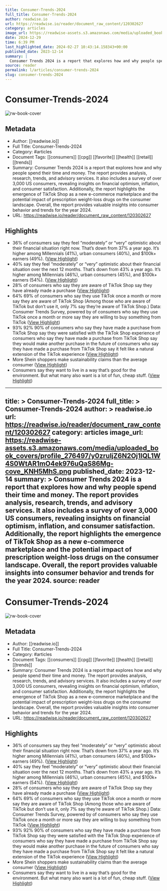 ```yaml
---
title: Consumer-Trends-2024
full_title: Consumer-Trends-2024
author: readwise.io
url: https://readwise.io/reader/document_raw_content/120302627
category: articles
image_url: https://readwise-assets.s3.amazonaws.com/media/uploaded_book_covers/profile_276497/y0zruljZ6N2Oj1lQL1W4S0WtAR1mO4ek976uQaS86Mg-cove_KNH5MhS.png
date: 2024-12-29
time: 6:39 PM
last_highlighted_date: 2024-02-27 10:43:14.158343+00:00
published_date: 2023-12-14
summary: |
  Consumer Trends 2024 is a report that explores how and why people spend their time and money. The report provides analysis, research, trends, and advisory services. It also includes a survey of over 3,000 US consumers, revealing insights on financial optimism, inflation, and consumer satisfaction. Additionally, the report highlights the emergence of TikTok Shop as a new e-commerce marketplace and the potential impact of prescription weight-loss drugs on the consumer landscape. Overall, the report provides valuable insights into consumer behavior and trends for the year 2024.
source: reader
permalink: l/articles/consumer-trends-2024
slug: consumer-trends-2024
---
```

# Consumer-Trends-2024

![rw-book-cover](https://readwise-assets.s3.amazonaws.com/media/uploaded_book_covers/profile_276497/y0zruljZ6N2Oj1lQL1W4S0WtAR1mO4ek976uQaS86Mg-cove_KNH5MhS.png)

## Metadata
- Author: [[readwise.io]]
- Full Title: Consumer-Trends-2024
- Category: #articles
- Document Tags: [[consumers]] [[cpg]] [[favorite]] [[health]] [[retail]] [[trends]] 
- Summary: Consumer Trends 2024 is a report that explores how and why people spend their time and money. The report provides analysis, research, trends, and advisory services. It also includes a survey of over 3,000 US consumers, revealing insights on financial optimism, inflation, and consumer satisfaction. Additionally, the report highlights the emergence of TikTok Shop as a new e-commerce marketplace and the potential impact of prescription weight-loss drugs on the consumer landscape. Overall, the report provides valuable insights into consumer behavior and trends for the year 2024.
- URL: https://readwise.io/reader/document_raw_content/120302627

## Highlights
- 36% of consumers say they feel “moderately” or “very” optimistic about their financial situation right now.
  That’s down from 37% a year ago.
  It’s higher among Millennials (41%), urban consumers (40%), and $100k+ earners (49%). ([View Highlight](https://read.readwise.io/read/01hqjkxjn5ay36gpqxfpfvcd18))
- 40% say they feel “moderately” or “very” optimistic about their financial situation over the next 12 months.
  That’s down from 43% a year ago.
  It’s higher among Millennials (46%), urban consumers (45%), and $100k+ earners (54%). ([View Highlight](https://read.readwise.io/read/01hqjkxp6jcf37z8sp6e67vn12))
- 28% of consumers who say they are aware of TikTok Shop say they have already made a purchase ([View Highlight](https://read.readwise.io/read/01hqjmc5h3cz3s7ynz57jh6ngf))
- 64% 69% of consumers who say they use TikTok once a month or more say they are aware of TikTok Shop (Among those who are aware of TikTok but don’t use it, only 7% say they’re aware of TikTok Shop.) Data: Consumer Trends Survey, powered by of consumers who say they use TikTok once a month or more say they are willing to buy something from TikTok ([View Highlight](https://read.readwise.io/read/01hqjmcg76fax7bj7mymv3rt4x))
- 93% 92% 90% of consumers who say they have made a purchase from TikTok Shop say they were satisfied with the TikTok Shop experience of consumers who say they have made a purchase from TikTok Shop say they would make another purchase in the future of consumers who say they have made a purchase from TikTok Shop say it felt like a natural extension of the TikTok experience ([View Highlight](https://read.readwise.io/read/01hqjmemq3ntm4maqabqzhfrw5))
- More Shein shoppers make sustainability claims than the average consumer ([View Highlight](https://read.readwise.io/read/01hqjmg3fe1zstae3x9b7tek0d))
- Consumers say they want to live in a way that’s good for the environment.
  But what many also want is a lot of fun, cheap stuff. ([View Highlight](https://read.readwise.io/read/01hqjmjf3khkdvg3qescts3w3m))


---
title: >
  Consumer-Trends-2024
full_title: >
  Consumer-Trends-2024
author: >
  readwise.io
url: https://readwise.io/reader/document_raw_content/120302627
category: articles
image_url: https://readwise-assets.s3.amazonaws.com/media/uploaded_book_covers/profile_276497/y0zruljZ6N2Oj1lQL1W4S0WtAR1mO4ek976uQaS86Mg-cove_KNH5MhS.png
published_date: 2023-12-14
summary: >
  Consumer Trends 2024 is a report that explores how and why people spend their time and money. The report provides analysis, research, trends, and advisory services. It also includes a survey of over 3,000 US consumers, revealing insights on financial optimism, inflation, and consumer satisfaction. Additionally, the report highlights the emergence of TikTok Shop as a new e-commerce marketplace and the potential impact of prescription weight-loss drugs on the consumer landscape. Overall, the report provides valuable insights into consumer behavior and trends for the year 2024.
source: reader
---
# Consumer-Trends-2024

![rw-book-cover](https://readwise-assets.s3.amazonaws.com/media/uploaded_book_covers/profile_276497/y0zruljZ6N2Oj1lQL1W4S0WtAR1mO4ek976uQaS86Mg-cove_KNH5MhS.png)

## Metadata
- Author: [[readwise.io]]
- Full Title: Consumer-Trends-2024
- Category: #articles
- Document Tags: [[consumers]] [[cpg]] [[favorite]] [[health]] [[retail]] [[trends]] 
- Summary: Consumer Trends 2024 is a report that explores how and why people spend their time and money. The report provides analysis, research, trends, and advisory services. It also includes a survey of over 3,000 US consumers, revealing insights on financial optimism, inflation, and consumer satisfaction. Additionally, the report highlights the emergence of TikTok Shop as a new e-commerce marketplace and the potential impact of prescription weight-loss drugs on the consumer landscape. Overall, the report provides valuable insights into consumer behavior and trends for the year 2024.
- URL: https://readwise.io/reader/document_raw_content/120302627

## Highlights
- 36% of consumers say they feel “moderately” or “very” optimistic about their financial situation right now.
  That’s down from 37% a year ago.
  It’s higher among Millennials (41%), urban consumers (40%), and $100k+ earners (49%). ([View Highlight](https://read.readwise.io/read/01hqjkxjn5ay36gpqxfpfvcd18))
- 40% say they feel “moderately” or “very” optimistic about their financial situation over the next 12 months.
  That’s down from 43% a year ago.
  It’s higher among Millennials (46%), urban consumers (45%), and $100k+ earners (54%). ([View Highlight](https://read.readwise.io/read/01hqjkxp6jcf37z8sp6e67vn12))
- 28% of consumers who say they are aware of TikTok Shop say they have already made a purchase ([View Highlight](https://read.readwise.io/read/01hqjmc5h3cz3s7ynz57jh6ngf))
- 64% 69% of consumers who say they use TikTok once a month or more say they are aware of TikTok Shop (Among those who are aware of TikTok but don’t use it, only 7% say they’re aware of TikTok Shop.) Data: Consumer Trends Survey, powered by of consumers who say they use TikTok once a month or more say they are willing to buy something from TikTok ([View Highlight](https://read.readwise.io/read/01hqjmcg76fax7bj7mymv3rt4x))
- 93% 92% 90% of consumers who say they have made a purchase from TikTok Shop say they were satisfied with the TikTok Shop experience of consumers who say they have made a purchase from TikTok Shop say they would make another purchase in the future of consumers who say they have made a purchase from TikTok Shop say it felt like a natural extension of the TikTok experience ([View Highlight](https://read.readwise.io/read/01hqjmemq3ntm4maqabqzhfrw5))
- More Shein shoppers make sustainability claims than the average consumer ([View Highlight](https://read.readwise.io/read/01hqjmg3fe1zstae3x9b7tek0d))
- Consumers say they want to live in a way that’s good for the environment.
  But what many also want is a lot of fun, cheap stuff. ([View Highlight](https://read.readwise.io/read/01hqjmjf3khkdvg3qescts3w3m))



